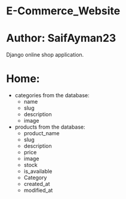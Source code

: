 # E-Commerce_Website
# Author: SaifAyman23
Django online shop application.

# Home:
- categories from the database:
    - name
    - slug
    - description
    - image
- products from the database:
    - product_name
    - slug
    - description
    - price
    - image
    - stock
    - is_available
    - Category
    - created_at
    - modified_at 